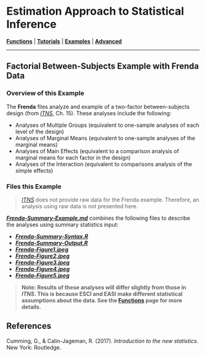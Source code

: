 # Estimation Approach to Statistical Inference

[**Functions**](../../A-Functions) | 
[**Tutorials**](../../B-Tutorials) | 
[**Examples**](../../C-Examples) | 
[**Advanced**](../../D-Advanced)

---

## Factorial Between-Subjects Example with Frenda Data

### Overview of this Example

The **Frenda** files analyze and example of a two-factor between-subjects design (from _[ITNS](https://thenewstatistics.com/itns/ "Introduction to the New Statistics")_, Ch. 15). These analyses include the following:

- Analyses of Multiple Groups (equivalent to one-sample analyses of each level of the design)
- Analyses of Marginal Means (equivalent to one-sample analyses of the marginal means)
- Analyses of Main Effects (equivalent to a comparison analysis of marginal means for each factor in the design)
- Analyses of the Interaction (equivalent to comparisons analysis of the simple effects)

### Files this Example

> _[ITNS](https://thenewstatistics.com/itns/ "Introduction to the New Statistics")_ does not provide raw data for the Frenda example. Therefore, an analysis using raw data is not presented here.

[**_Frenda-Summary-Example.md_**](./Frenda-Summary-Example.md) combines the following files to describe the analyses using summary statistics input:

- [**_Frenda-Summary-Syntax.R_**](./Frenda-Summary-Syntax.R)
- [**_Frenda-Summary-Output.R_**](./Frenda-Summary-Output.R)
- [**_Frenda-Figure1.jpeg_**](./Frenda-Figure1.jpeg)
- [**_Frenda-Figure2.jpeg_**](./Frenda-Figure2.jpeg)
- [**_Frenda-Figure3.jpeg_**](./Frenda-Figure3.jpeg)  
- [**_Frenda-Figure4.jpeg_**](./Frenda-Figure4.jpeg)
- [**_Frenda-Figure5.jpeg_**](./Frenda-Figure5.jpeg)

> **Note: Results of these analyses will differ slightly from those in _ITNS_. This is because ESCI and EASI make different statistical assumptions about the data. See the [**Functions**](https://github.com/cwendorf/EASI/tree/master/A-Functions) page for more details.**

## References

Cumming, G., & Calin-Jageman, R. (2017). _Introduction to the new statistics._ New York: Routledge.

